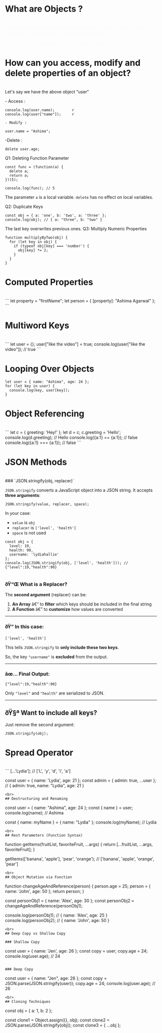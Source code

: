 # What are Objects ?
<br>
<span class="colour" style="color:rgb(250, 250, 250)">An object can be created with figure brackets { } with an optional list of properties. A property is a \`\`\` â€œkey: valueâ€</span>

<span class="colour" style="color:rgb(250, 250, 250)">`let``Â user = { [key]name: "XYZ" [value], age: 24 };`</span>
<br>
# How can you access, modify and delete properties of an object?
<br>
Let's say we have the above object "user"

\- Access :

```
console.log(user.name);        r
console.log(user["name"]);     r
```

`- Modify :`

```
user.name = "Ashima";
```

-Delete :
<br>
```
delete user.age;
```

<span class="flex flex-row items-center leading-none" style="box-sizing: border-box; border: 0px solid rgb(229, 231, 235); --tw-border-spacing-x: 0; --tw-border-spacing-y: 0; --tw-translate-x: 0; --tw-translate-y: 0; --tw-rotate: 0; --tw-skew-x: 0; --tw-skew-y: 0; --tw-scale-x: 1; --tw-scale-y: 1; --tw-pan-x: ; --tw-pan-y: ; --tw-pinch-zoom: ; --tw-scroll-snap-strictness: proximity; --tw-gradient-from-position: ; --tw-gradient-via-position: ; --tw-gradient-to-position: ; --tw-ordinal: ; --tw-slashed-zero: ; --tw-numeric-figure: ; --tw-numeric-spacing: ; --tw-numeric-fraction: ; --tw-ring-inset: ; --tw-ring-offset-width: 0px; --tw-ring-offset-color: #fff; --tw-ring-color: rgba(59,130,246,.5); --tw-ring-offset-shadow: 0 0 #0000; --tw-ring-shadow: 0 0 #0000; --tw-shadow: 0 0 #0000; --tw-shadow-colored: 0 0 #0000; --tw-blur: ; --tw-brightness: ; --tw-contrast: ; --tw-grayscale: ; --tw-hue-rotate: ; --tw-invert: ; --tw-saturate: ; --tw-sepia: ; --tw-drop-shadow: ; --tw-backdrop-blur: ; --tw-backdrop-brightness: ; --tw-backdrop-contrast: ; --tw-backdrop-grayscale: ; --tw-backdrop-hue-rotate: ; --tw-backdrop-invert: ; --tw-backdrop-opacity: ; --tw-backdrop-saturate: ; --tw-backdrop-sepia: ; display: flex; flex-direction: row; align-items: center; line-height: 1;"><code class="lang-plaintext" style="box-sizing: border-box; border: 0px solid rgb(229, 231, 235); --tw-border-spacing-x: 0; --tw-border-spacing-y: 0; --tw-translate-x: 0; --tw-translate-y: 0; --tw-rotate: 0; --tw-skew-x: 0; --tw-skew-y: 0; --tw-scale-x: 1; --tw-scale-y: 1; --tw-pan-x: ; --tw-pan-y: ; --tw-pinch-zoom: ; --tw-scroll-snap-strictness: proximity; --tw-gradient-from-position: ; --tw-gradient-via-position: ; --tw-gradient-to-position: ; --tw-ordinal: ; --tw-slashed-zero: ; --tw-numeric-figure: ; --tw-numeric-spacing: ; --tw-numeric-fraction: ; --tw-ring-inset: ; --tw-ring-offset-width: 0px; --tw-ring-offset-color: #fff; --tw-ring-color: rgba(59,130,246,.5); --tw-ring-offset-shadow: 0 0 #0000; --tw-ring-shadow: 0 0 #0000; --tw-shadow: 0 0 #0000; --tw-shadow-colored: 0 0 #0000; --tw-blur: ; --tw-brightness: ; --tw-contrast: ; --tw-grayscale: ; --tw-hue-rotate: ; --tw-invert: ; --tw-saturate: ; --tw-sepia: ; --tw-drop-shadow: ; --tw-backdrop-blur: ; --tw-backdrop-brightness: ; --tw-backdrop-contrast: ; --tw-backdrop-grayscale: ; --tw-backdrop-hue-rotate: ; --tw-backdrop-invert: ; --tw-backdrop-opacity: ; --tw-backdrop-saturate: ; --tw-backdrop-sepia: ; font-family: inherit; font-size: 14px; color: rgb(221, 221, 221); font-weight: 500 !important; background: transparent; border-radius: 0px; padding: 0px; line-height: inherit; --tw-text-opacity: 1; --tw-bg-opacity: 1;"></code></span>
Q1: Deleting Function Parameter
<br>
```
const func = (function(a) {
  delete a;
  return a;
})(5);

console.log(func); // 5
```

The parameter `a` is a local variable. `delete` has no effect on local variables.

Q2: Duplicate Keys
<br>
```
const obj = { a: 'one', b: 'two', a: 'three' };
console.log(obj); // { a: "three", b: "two" }
```

The last key overwrites previous ones.
Q3: Multiply Numeric Properties
<br>
```
function multiplyByTwo(obj) {
  for (let key in obj) {
    if (typeof obj[key] === 'number') {
      obj[key] *= 2;
    }
  }
}
```

# Computed Properties
<br>
```
let property = "firstName";
let person = {
  [property]: "Ashima Agarwal"
};
```

# Multiword Keys
<br>
```
let user = {};
user["like the video"] = true;
console.log(user["like the video"]); // true
```

# Looping Over Objects

```
let user = { name: "Ashima", age: 24 };
for (let key in user) {
  console.log(key, user[key]);
}
```

# Object Referencing
<br>
```
let c = { greeting: 'Hey!' };
let d = c;
c.greeting = 'Hello';
console.log(d.greeting); // Hello
console.log({a:1} == {a:1}); // false
console.log({a:1} === {a:1}); // false
```

# JSON Methods
<br>
### `JSON.stringify(obj, replacer)`

`JSON.stringify` converts a JavaScript object into a JSON string.
It accepts **three arguments**:
<br>
```
JSON.stringify(value, replacer, space);
```

In your case:

* `value` is `obj`
* `replacer` is `['level', 'health']`
* `space` is not used

```
const obj = {
  level: 19,
  health: 90,
  username: 'lydiahallie'
};
console.log(JSON.stringify(obj, ['level', 'health'])); // {"level":19,"health":90}
```

#

### ðŸ“Œ What is a Replacer?

The **second argument** (replacer) can be:

1. **An Array** â€” to **filter** which keys should be included in the final string
2. **A Function** â€” to **customize** how values are converted

- - -

### ðŸ” In this case:

```
['level', 'health']
```

This tells `JSON.stringify` to **only include these two keys**.

So, the key `"username"` is **excluded** from the output.

- - -

### âœ… Final Output:

```
{"level":19,"health":90}
```

Only `"level"` and `"health"` are serialized to JSON.

- - -

## ðŸ§ª Want to include all keys?

Just remove the second argument:
<br>
```
JSON.stringify(obj);
```

# Spread Operator
<br>
```
[...'Lydia']; // ['L', 'y', 'd', 'i', 'a']

const user = { name: 'Lydia', age: 21 };
const admin = { admin: true, ...user };
// { admin: true, name: "Lydia", age: 21 }
```
<br>
## Destructuring and Renaming

```
const user = { name: "Ashima", age: 24 };
const { name } = user;
console.log(name); // Ashima

const { name: myName } = { name: "Lydia" };
console.log(myName); // Lydia
```
<br>
## Rest Parameters (Function Syntax)

```
function getItems(fruitList, favoriteFruit, ...args) {
  return [...fruitList, ...args, favoriteFruit];
}

getItems(['banana', 'apple'], 'pear', 'orange');
// ['banana', 'apple', 'orange', 'pear']
```
<br>
## Object Mutation via Function

```
function changeAgeAndReference(person) {
  person.age = 25;
  person = { name: 'John', age: 50 };
  return person;
}

const personObj1 = { name: 'Alex', age: 30 };
const personObj2 = changeAgeAndReference(personObj1);

console.log(personObj1); // { name: 'Alex', age: 25 }
console.log(personObj2); // { name: 'John', age: 50 }
```
<br>
## Deep Copy vs Shallow Copy

### Shallow Copy

```
const user = { name: 'Jen', age: 26 };
const copy = user;
copy.age = 24;
console.log(user.age); // 24
```

### Deep Copy

```
const user = { name: "Jen", age: 26 };
const copy = JSON.parse(JSON.stringify(user));
copy.age = 24;
console.log(user.age); // 26
```
<br>
## Cloning Techniques

```
const obj = { a: 1, b: 2 };

const clone1 = Object.assign({}, obj);
const clone2 = JSON.parse(JSON.stringify(obj));
const clone3 = { ...obj };
```